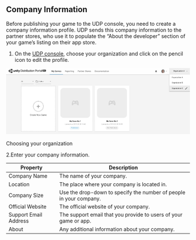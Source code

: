 ## Company Information

Before publishing your game to the UDP console, you need to create a company information profile. UDP sends this company information to the partner stores, who use it to populate the “About the developer” section of your game’s listing on their app store.  

1. On the [UDP console](https://distribute.dashboard.unity.com), choose your organization and click on the pencil icon to edit the profile.

![img](images/image_38.png)

 Choosing your organization 

2.Enter your company information.

| Property              | Description                                                  |
| --------------------- | ------------------------------------------------------------ |
| Company Name          | The name of your company.                                    |
| Location              | The place where your company is located in.                  |
| Company Size          | Use the drop-down to specify the number of people in your company. |
| Official Website      | The official website of your company.                        |
| Support Email Address | The support email that you provide to users of your game or app. |
| About                 | Any additional information about your company.               |

